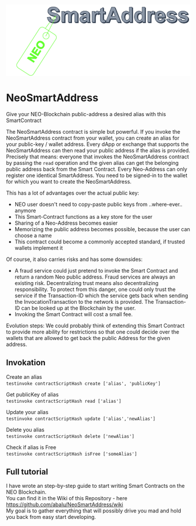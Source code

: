 ![smartAddressLogo](https://github.com/abalu/NeoSmartAddress/blob/master/img/smartAddress.PNG)

# NeoSmartAddress
Give your NEO-Blockchain public-address a desired alias with this SmartContract <br/>

The NeoSmartAddress contract is simple but powerful. If you invoke the NeoSmartAddress contract from your wallet, you can create an alias for your public-key / wallet address. Every dApp or exchange that supports the NeoSmartAddress can then read your public address if the alias is provided. Precisely that means: everyone that invokes the NeoSmartAddress contract by passing the `read` operation and the given alias can get the belonging public address back from the Smart Contract. Every Neo-Address can only register one identical SmartAddress. You need to be signed-in to the wallet for which you want to create the NeoSmartAddress.  

This has a lot of advantages over the actual public key: 
* NEO user doesn't need to copy-paste public keys from ..where-ever.. anymore
* This Smart-Contract functions as a key store for the user 
* Sharing of a Neo-Address becomes easier
* Memorizing the public address becomes possible, because the user can choose a name
* This contract could become a commonly accepted standard, if trusted wallets implement it 

Of course, it also carries risks and has some downsides:
* A fraud service could just pretend to invoke the Smart Contract and return a random Neo public address.
  Fraud services are always an existing risk. Decentralizing trust means also decentralizing responsibility. To protect from this danger, one could only trust the service if the Transaction-ID which the service gets back when sending the InvocationTransaction to the network is provided. The Transaction-ID can be looked up at the Blockchain by the user. 
* Invoking the Smart Contract will cost a small fee.   

Evolution steps:
We could probably think of extending this Smart Contract to provide more ability for restrictions so that one could decide over the wallets that are allowed to get back the public Address for the given address.   

## Invokation

Create an alias <br/>
`testinvoke contractScriptHash create ['alias', 'publicKey']`

Get publicKey of alias<br/>
`testinvoke contractScriptHash read ['alias']`

Update your alias<br/>
`testinvoke contractScriptHash update ['alias','newAlias']`

Delete you alias<br/>
`testinvoke contractScriptHash delete ['newAlias']`

Check if alias is Free<br/>
`testinvoke contractScriptHash isFree ['someAlias']`


## Full tutorial

I have wrote an step-by-step guide to start writing Smart Contracts on the NEO Blockchain. <br/>
You can find it in the Wiki of this Repository - here https://github.com/abalu/NeoSmartAddress/wiki <br/>
My goal is to gather everything that will possibly drive you mad and hold you back from easy start developing.<br/>


